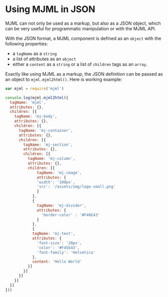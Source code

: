 # Using MJML in JSON

MJML can not only be used as a markup, but also as a JSON object, which can be very useful for 
programmatic manipulation or with the MJML API.

With the JSON format, a MJML component is defined as an `object` with the following properties:
- a `tagName` as a `string`
- a list of attributes as an `object`
- either a `content` as a `string` or a list of `children` tags as an `array`.

Exactly like using MJML as a markup, the JSON definition can be passed as an object to `mjml.mjml2html()`.
Here is working example:
```javascript
var mjml = require('mjml')

console.log(mjml.mjml2html({
  tagName: 'mjml',
  attributes: {},
  children: [{
    tagName: 'mj-body',
    attributes: {},
    children: [{
      tagName: 'mj-container',
      attributes: {},
      children: [{
        tagName: 'mj-section',
        attributes: {},
        children: [{
          tagName: 'mj-column',
          attributes: {},
          children: [{
              tagName: 'mj-image',
              attributes: {
              'width': '100px',
              'src': '/assets/img/logo-small.png'
              }
            },
            {
              tagName: 'mj-divider',
              attributes: {
                'border-color' : '#F46E43'
              }
            }, 
            {
            tagName: 'mj-text',
            attributes: {
              'font-size': '20px',
              'color': '#F45E43',
              'font-family': 'Helvetica'
            },
            content: 'Hello World'
          }]
        }]
      }]
    }]
  }]
}))
```
